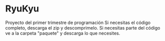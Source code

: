 # RyuKyu
Proyecto del primer trimestre de programación
Si necesitas el código completo, descarga el zip y descomprimelo.
Si necesitas parte del código ve a la carpeta "paquete" y descarga lo que necesites.
